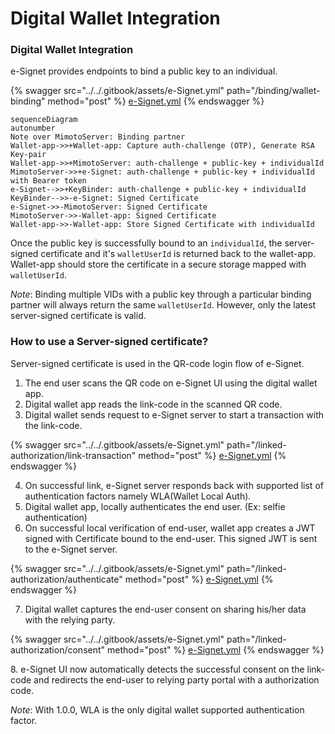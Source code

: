 # Digital Wallet Integration

### Digital Wallet Integration

e-Signet provides endpoints to bind a public key to an individual.

{% swagger src="../../.gitbook/assets/e-Signet.yml" path="/binding/wallet-binding" method="post" %}
[e-Signet.yml](../../.gitbook/assets/e-Signet.yml)
{% endswagger %}

```mermaid
sequenceDiagram
autonumber
Note over MimotoServer: Binding partner
Wallet-app->>+Wallet-app: Capture auth-challenge (OTP), Generate RSA Key-pair 
Wallet-app->>+MimotoServer: auth-challenge + public-key + individualId 
MimotoServer->>+e-Signet: auth-challenge + public-key + individualId with Bearer token
e-Signet-->>+KeyBinder: auth-challenge + public-key + individualId
KeyBinder-->>-e-Signet: Signed Certificate
e-Signet->>-MimotoServer: Signed Certificate
MimotoServer->>-Wallet-app: Signed Certificate
Wallet-app->>-Wallet-app: Store Signed Certificate with individualId
```

Once the public key is successfully bound to an `individualId`, the server-signed certificate and it's `walletUserId` is returned back to the wallet-app. Wallet-app should store the certificate in a secure storage mapped with `walletUserId`.

_Note_: Binding multiple VIDs with a public key through a particular binding partner will always return the same `walletUserId`. However, only the latest server-signed certificate is valid.

### How to use a Server-signed certificate?

Server-signed certificate is used in the QR-code login flow of e-Signet.

1. The end user scans the QR code on e-Signet UI using the digital wallet app.
2. Digital wallet app reads the link-code in the scanned QR code.
3. Digital wallet sends request to e-Signet server to start a transaction with the link-code.

{% swagger src="../../.gitbook/assets/e-Signet.yml" path="/linked-authorization/link-transaction" method="post" %}
[e-Signet.yml](../../.gitbook/assets/e-Signet.yml)
{% endswagger %}

4. On successful link, e-Signet server responds back with supported list of authentication factors namely WLA(Wallet Local Auth).
5. Digital wallet app, locally authenticates the end user. (Ex: selfie authentication)
6. On successful local verification of end-user, wallet app creates a JWT signed with Certificate bound to the end-user. This signed JWT is sent to the e-Signet server.

{% swagger src="../../.gitbook/assets/e-Signet.yml" path="/linked-authorization/authenticate" method="post" %}
[e-Signet.yml](../../.gitbook/assets/e-Signet.yml)
{% endswagger %}

7. Digital wallet captures the end-user consent on sharing his/her data with the relying party.

{% swagger src="../../.gitbook/assets/e-Signet.yml" path="/linked-authorization/consent" method="post" %}
[e-Signet.yml](../../.gitbook/assets/e-Signet.yml)
{% endswagger %}

8\. e-Signet UI now automatically detects the successful consent on the link-code and redirects the end-user to relying party portal with a authorization code.

_Note_: With 1.0.0, WLA is the only digital wallet supported authentication factor.
